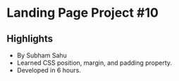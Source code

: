 # Landing Page Project #10

## Highlights
- By Subham Sahu
- Learned CSS position, margin, and padding property.
- Developed in 6 hours.